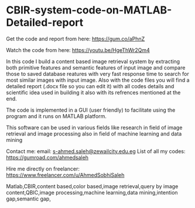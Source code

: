 # CBIR-system-code-on-MATLAB-Detailed-report

Get the code and report from here:
https://gum.co/aPhnZ

Watch the code from here:
https://youtu.be/HgeThWr2Qm4

In this code I build a content based image retrieval system by extracting both primitive features and semantic features of input image and compare those to saved database reatures with very fast response time to search for most similar images with input image. Also with the code files you will find a detailed report (.docx file so you can edit it) with all codes details and scientific idea used in building it also with its refrences mentioned at the end.

The code is implemented in a GUI (user friendly) to facilitate using the program and it runs on MATLAB platform.

This software can be used in various fields like research in field of image retrieval and image processing also in field of machine learning and data mining

Contact me:
email: s-ahmed.saleh@zewailcity.edu.eg
List of all my codes: https://gumroad.com/ahmedsaleh

Hire me directly on freelancer:
https://www.freelancer.com/u/AhmedSobhiSaleh

Matlab,CBIR,content based,color based,image retrieval,query by image content,QBIC,image processing,machine learning,data mining,intention gap,semantic gap,
